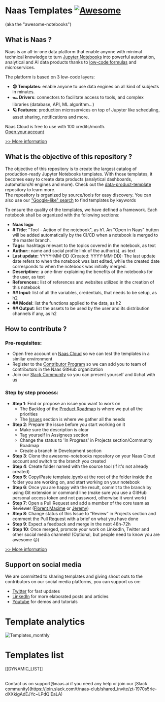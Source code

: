# Naas Templates [![Awesome](https://cdn.rawgit.com/sindresorhus/awesome/d7305f38d29fed78fa85652e3a63e154dd8e8829/media/badge.svg)](https://github.com/sindresorhus/awesome)
(aka the "awesome-notebooks") 


## What is Naas ?

Naas is an all-in-one data platform that enable anyone with minimal technical knowledge to turn <a href="https://jupyter.org" target="_blank">Jupyter Notebooks</a> into powerful automation, analytical and AI data products thanks to <a href="https://docs.naas.ai/" target="_blank">low-code formulas</a> and microservices.<br>

The platform is based on 3 low-code layers:<br>
- **😎 Templates**: enable anyone to use data engines on all kind of subjects in minutes.
- **🏎 Drivers**: connectors to facilitate access to tools, and complex libraries (database, API, ML algorithm...)
- **🪐 Features**: production microservices on top of Jupyter like scheduling, asset sharing, notifications and more.<br>

Naas Cloud is free to use with 100 credits/month.<br>
<a href="https://www.naas.ai/free-forever" target="_blank">Open your account</a><br>

[>> More information](https://docs.naas.ai/)


## What is the objective of this repository ?

The objective of this repository is to create the largest catalog of production-ready Jupyter Notebooks templates. With those templates, it becomes easy to create data products (analytical dashboards, automation/AI engines and more). Check out the [data-product-template](https://github.com/jupyter-naas/data-product-template) repository to learn more.<br>
The repository is organized by source/tools for easy discovery. You can also use our ["Google-like" search](http://search.live.kn.naas.ai/) to find templates by keywords<br>

To ensure the quality of the templates, we have defined a framework. Each notebook shall be organized with the following sections:  
- **Naas logo**
- **# Title**: "Tool - Action of the notebook", as h1. An "Open in Naas" button will be added automatically by the CI/CD when a notebook is merged to the master branch.
- **Tags:**: hashtags relevant to the topics covered in the notebook, as text
- **Author:**: name and social profile link of the author(s), as text
- **Last update:** YYYY-MM-DD (Created: YYYY-MM-DD): The last update date refers to when the notebook was last edited, while the created date corresponds to when the notebook was initially merged.
- **Description:**: a one-liner explaining the benefits of the notebooks for the user, as text
- **References:**: list of references and websites utilized in the creation of this notebook
- **## Input**: list of all the variables, credentials, that needs to be setup, as h2
- **## Model**: list the functions applied to the data, as h2
- **## Output**: list the assets to be used by the user and its distribution channels if any, as h2


## How to contribute ?

### Pre-requisites:
- Open free account on [Naas Cloud](https://www.naas.ai/free-forever) so we can test the templates in a similar environment 
- Register to the [Contributor Program](https://form.typeform.com/to/jdls9qZf?typeform-source=www.naas.ai) so we can add you to team of contributors in the Naas GitHub organization 
- Join our [Slack Community](https://join.slack.com/t/naas-club/shared_invite/zt-1970s5rie-dXXkigAdEJYc~LPdQIEaLA) so you can present yourself and #chat with us

### Step by step process:

- **Step 1**: Find or propose an issue you want to work on
  - The Backlog of the [Product Roadmap](https://github.com/orgs/jupyter-naas/projects/10) is where we put all the priorities
  - The [Issues](https://github.com/jupyter-naas/awesome-notebooks/issues) section is where we gather all the needs 
- **Step 2**: Prepare the issue before you start working on it
  - Make sure the description is clear
  - Tag yourself in Assignees section
  - Change the status to 'In Progress' in Projects section/Community Roadmap
  - Create a branch in Development section 
- **Step 3**: Clone the awesome-notebooks repository on your Naas Cloud account and switch to the branch you created
- **Step 4**: Create folder named with the source tool (if it's not already created)
- **Step 5**: Copy/Paste template.ipynb at the root of the folder inside the folder you are working on, and start working on your notebook
- **Step 6**: Once you are happy with the result, commit to the branch by using Git extension or command line (make sure you use a GitHub personal access token and not password, otherwise it wont work)
- **Step 7**: Open a Pull Request and add a member of the core team as Reviewer ([Florent](https://github.com/FlorentLvr),[Maxime](https://github.com/Dr0p42) or [Jeremy](https://github.com/jravenel))
- **Step 8**: Change status of this Issue to “Review” in Projects section and comment the Pull Request with a brief on what you have done
- **Step 9**: Expect a feedback and merge in the next 48h-72h
- **Step 10**: Once merged, promote your work on LinkedIn, Twitter and other social media channels! (Optional, but people need to know you are awesome 😉)

[>> More information](https://docs.naas.ai/contributing-to-naas)


## Support on social media
We are committed to sharing templates and giving shout outs to the contributors on our social media platforms, you can support us on:
- [Twitter](https://twitter.com/JupyterNaas) for fast updates<br>
- [LinkedIn](https://www.linkedin.com/company/naas-ai/) for more elaborated posts and articles<br>
- [Youtube](https://www.youtube.com/channel/UCKKG5hzjXXU_rRdHHWQ8JHQ/videos) for demos and tutorials<br>

# Template analytics

![Templates_monthly](https://public.naas.ai/bWV0cmljcy00MG5hYXMtMkVhaQ==/asset/09d0bd9ed8ac2479a2a4f05e60c74d101d140ffdfacd9b0ac7bbb4e53966.png)

# Templates list

[[DYNAMIC_LIST]]


<br/>
Contact us on support@naas.ai if you need any help or join our [Slack community](https://join.slack.com/t/naas-club/shared_invite/zt-1970s5rie-dXXkigAdEJYc~LPdQIEaLA)
